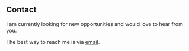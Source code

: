 
## Contact

I am currently looking for new opportunities and would love to hear from you.

The best way to reach me is via [email](mailto:tobias.kloht@gmail.com).
